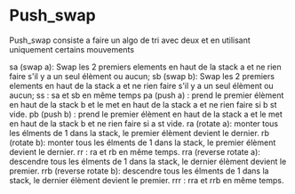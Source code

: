 # Push_swap

Push_swap consiste a faire un algo de tri avec deux et en utilisant uniquement certains mouvements


sa (swap a): Swap les 2 premiers elements en haut de la stack a et ne rien faire s'il y a un seul élèment ou aucun;
sb (swap b): Swap les 2 premiers elements en haut de la stack a et ne rien faire s'il y a un seul élèment ou aucun;
ss : sa et sb en même temps
pa (push a) : prend le premier élèment en haut de la stack b et le met en haut de la stack a et ne rien faire si b st vide.
pb (push b) : prend le premier élèment en haut de la stack a et le met en haut de la stack b et ne rien faire si a st vide.
ra (rotate a): monter tous les élments de 1 dans la stack, le premier élèment devient le dernier.
rb (rotate b): monter tous les élments de 1 dans la stack, le premier élèment devient le dernier.
rr : ra et rb en même temps.
rra (reverse rotate a): descendre tous les élments de 1 dans la stack, le dernier élèment devient le premier.
rrb (reverse rotate b): descendre tous les élments de 1 dans la stack, le dernier élèment devient le premier.
rrr : rra et rrb en même temps.
